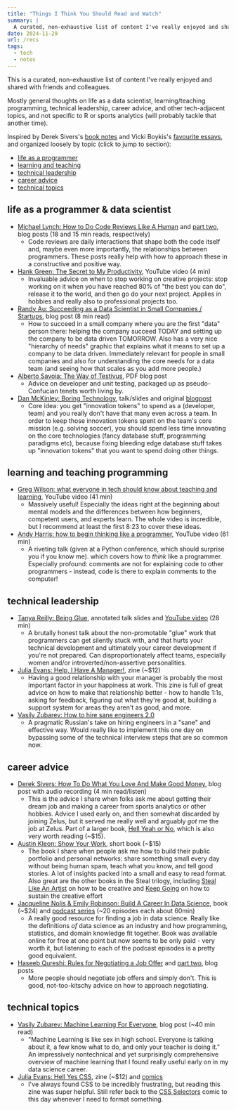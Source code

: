 ```yaml
---
title: "Things I Think You Should Read and Watch"
summary: |
  A curated, non-exhaustive list of content I've really enjoyed and shared with friends and colleagues. Includes thoughts on life as a programmer, technical leadership, career advice, technical topics, and more. Updated periodically.
date: 2024-11-29
url: /recs
tags:
  - tech
  - notes
---
```


This is a curated, non-exhaustive list of content I've really enjoyed and shared 
with friends and colleagues. 

Mostly general thoughts on life as a data scientist, learning/teaching programming, 
technical leadership, career advice, and other tech-adjacent topics, and not specific 
to R or sports analytics (will probably tackle that another time).

Inspired by Derek Sivers's [book notes](https://sive.rs/book) and Vicki Boykis's 
[favourite essays](https://vickiboykis.com/favorite_essays/), and organized loosely
by topic (click to jump to section):
- [life as a programmer](#life-as-a-programmer--data-scientist)
- [learning and teaching](#learning-and-teaching-programming)
- [technical leadership](#technical-leadership)
- [career advice](#career-advice)
- [technical topics](#technical-topics)

## life as a programmer & data scientist
- [Michael Lynch: How to Do Code Reviews Like A Human](https://mtlynch.io/human-code-reviews-1/) 
  and [part two](https://mtlynch.io/human-code-reviews-2/), 
  blog posts (18 and 15 min reads, respectively)
	- Code reviews are daily interactions that shape both the code itself and, maybe even more
	importantly, the relationships between programmers. These posts really help with how
	to approach these in a constructive and positive way. 
- [Hank Green: The Secret to My Productivity](https://www.youtube.com/watch?v=1LAhHDEtTD0), 
YouTube video (4 min)
	- Invaluable advice on when to stop working on creative projects: stop working on it when
	you have reached 80% of "the best you can do", release it to the world, and then go do
	your next project.  Applies in hobbies and really also to professional projects too.
- [Randy Au: Succeeding as a Data Scientist in Small Companies / Startups](https://www.counting-stuff.com/succeeding-as-a-data-scientist-in-small-companies-startups-92f59e22bd8c-65949948516031001b351309/), 
  blog post (8 min read)
	- How to succeed in a small company where you are the first "data" person there: helping
	the company succeed TODAY and setting up the company to be data driven TOMORROW.
	Also has a very nice "hierarchy of needs" graphic that explains what it means to set up a 
	company to be data driven. Immediately relevant for people in small companies and also
	for understanding the core needs for a data team (and seeing how that scales as you add
	more people.)
- [Alberto Savoia: The Way of Testivus](https://www.albertosavoia.com/uploads/1/4/0/9/14099067/thewayoftestivus.pdf),
  PDF blog post
  - Advice on developer and unit testing, packaged up as pseudo-Confucian tenets worth
  living by. 
- [Dan McKinley: Boring Technology](https://boringtechnology.club/), talk/slides
  and original [blogpost](https://mcfunley.com/choose-boring-technology)
  - Core idea: you get "innovation tokens" to spend as a (developer, team) and you 
  really don't have that many even across a team. In order to keep those innovation
  tokens spent on the team's core mission (e.g. solving soccer), you should spend 
  less time innovating on the core technologies (fancy database stuff, programming 
  paradigms etc), because fixing bleeding edge database stuff takes up "innovation
  tokens" that you want to spend doing other things.

<!-- candidates: egoless programming, grug brained developer? -->
	
## learning and teaching programming
- [Greg Wilson: what everyone in tech should know about teaching and learning](https://www.youtube.com/watch?v=ewXvFQByRqY), YouTube video (41 min)
	- Massively useful! Especially the ideas right at the beginning about mental models and 
	the differences between how beginners, competent users, and experts learn.  The whole
  video is incredible, but I recommend at least the first 8:23 to cover these ideas. 
- [Andy Harris: how to begin thinking like a programmer](https://www.youtube.com/watch?v=YWwBhjQN-Qw), 
  YouTube video (61 min)
	- A riveting talk (given at a Python conference, which should surprise you if you know me).
	which covers how to _think_ like a programmer. Especially profound: comments are not
  for explaining code to other programmers - instead, code is there to explain comments to 
  the computer! 

## technical leadership
- [Tanya Reilly: Being Glue](https://www.noidea.dog/glue), annotated talk slides and [YouTube video](https://www.youtube.com/watch?v=KClAPipnKqw) (28 min)
	- A brutally honest talk about the non-promotable "glue" work that programmers can 
	get silently stuck with, and that hurts your technical development and ultimately your 
	career development if you're not prepared.  Can disproportionately affect teams, 
	especially women and/or	introverted/non-assertive personalities. 
- [Julia Evans: Help, I Have A Manager!](https://jvns.ca/blog/2018/09/22/new-zine--help--i-have-a-manager/), 
  zine (~$12)
  - Having a good relationship with your manager is probably the most important factor in 
  your happiness at work. This zine is full of great advice on how to make that relationship
  better - how to handle 1:1s, asking for feedback, figuring out what they're good at,
  building a support system for areas they aren't as good, and more.
- [Vasily Zubarev: How to hire sane engineers 2.0](https://vas3k.com/notes/hiring/index.html)
	- A pragmatic Russian's take on hiring engineers in a "sane" and effective way. 
	Would really like to implement this one day on bypassing some of the technical 
	interview steps that are so common now.

## career advice
- [Derek Sivers: How To Do What You Love And Make Good Money](https://sive.rs/balance), 
  blog post with audio recording (4 min read/listen)
	- This is the advice I share when folks ask me about getting their dream job and making a 
	career from sports analytics or other hobbies. Advice I used early on, and then somewhat
  discarded by joining Zelus, but it served me really well and arguably _got_ me the job at 
  Zelus. Part of a larger book, [Hell Yeah or No](https://sive.rs/n), which is also
  very worth reading (~$15).
- [Austin Kleon: Show Your Work](https://austinkleon.com/show-your-work/), short book (~$15)
  - The book I share when people ask me how to build their public portfolio and
  personal networks: share something small every day without being human spam, teach
  what you know, and tell good stories. A lot of insights packed into a small and 
  easy to read format. Also great are the other books in the Steal trilogy, including
  [Steal Like An Artist](https://austinkleon.com/steal/) on how to be creative and
  [Keep Going](https://austinkleon.com/keepgoing/) on how to sustain the creative
  effort
- [Jacqueline Nolis & Emily Robinson: Build A Career In Data Science](https://www.manning.com/books/build-a-career-in-data-science), 
  book (~$24) and [podcast series](https://podcast.bestbook.cool/) (~20 episodes each about 60min)
	- A really good resource for finding a job in data science. Really like the definitions _of_ data
	science as an industry and how programming, statistics, and domain knowledge fit together.
	Book was available online for free at one point but now seems to be only paid - very worth it,
	but listening to each of the podcast episodes is a pretty good equivalent.
- [Haseeb Qureshi: Rules for Negotiating a Job Offer](https://haseebq.com/my-ten-rules-for-negotiating-a-job-offer/)
  and [part two](https://haseebq.com/how-not-to-bomb-your-offer-negotiation/), blog posts
  - More people should negotiate job offers and simply don't. This is good, not-too-kitschy 
  advice on how to approach negotiating.

## technical topics
- [Vasily Zubarev: Machine Learning For Everyone](https://vas3k.com/blog/machine_learning/index.html), 
  blog post (~40 min read)
	- "Machine Learning is like sex in high school. Everyone is talking about it, a few know what
	to do, and only your teacher is doing it." An impressively nontechnical and yet surprisingly
	comprehensive overview of machine learning that I found really useful early on in my data 
	science career. 
- [Julia Evans: Hell Yes CSS](https://jvns.ca/blog/2020/11/22/new-zine--hell-yes--css-/), 
  zine (~$12) and [comics](https://jvns.ca/blog/2020/07/25/some-comics-about-css/)
	- I've always found CSS to be incredibly frustrating, but reading this zine was super helpful. 
	Still refer back to the [CSS Selectors](https://wizardzines.com/comics/selectors/) comic to 
	this day whenever I need to format something.
